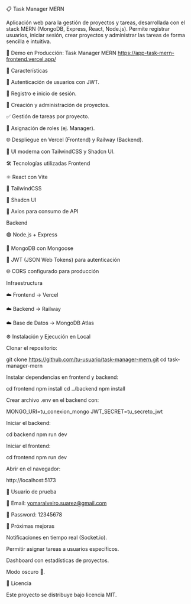 📋 Task Manager MERN

Aplicación web para la gestión de proyectos y tareas, desarrollada con el stack MERN (MongoDB, Express, React, Node.js).
Permite registrar usuarios, iniciar sesión, crear proyectos y administrar las tareas de forma sencilla e intuitiva.

🔗 Demo en Producción: Task Manager MERN
https://app-task-mern-frontend.vercel.app/

🚀 Características

🔑 Autenticación de usuarios con JWT.

👤 Registro e inicio de sesión.

📂 Creación y administración de proyectos.

✅ Gestión de tareas por proyecto.

👥 Asignación de roles (ej. Manager).

🌐 Despliegue en Vercel (Frontend) y Railway (Backend).

🎨 UI moderna con TailwindCSS y Shadcn UI.

🛠️ Tecnologías utilizadas
Frontend

⚛️ React con Vite

🎨 TailwindCSS

🧩 Shadcn UI

🔄 Axios para consumo de API

Backend

🟢 Node.js + Express

🍃 MongoDB con Mongoose

🔐 JWT (JSON Web Tokens) para autenticación

🌐 CORS configurado para producción

Infraestructura

☁️ Frontend → Vercel

☁️ Backend → Railway

☁️ Base de Datos → MongoDB Atlas

⚙️ Instalación y Ejecución en Local

Clonar el repositorio:

git clone https://github.com/tu-usuario/task-manager-mern.git
cd task-manager-mern

Instalar dependencias en frontend y backend:

cd frontend
npm install
cd ../backend
npm install

Crear archivo .env en el backend con:

MONGO_URI=tu_conexion_mongo
JWT_SECRET=tu_secreto_jwt

Iniciar el backend:

cd backend
npm run dev

Iniciar el frontend:

cd frontend
npm run dev

Abrir en el navegador:

http://localhost:5173

👤 Usuario de prueba

📧 Email: yomaralveiro.suarez@gmail.com

🔑 Password: 12345678

📌 Próximas mejoras

 Notificaciones en tiempo real (Socket.io).

 Permitir asignar tareas a usuarios específicos.

 Dashboard con estadísticas de proyectos.

 Modo oscuro 🌙.

📄 Licencia

Este proyecto se distribuye bajo licencia MIT.
